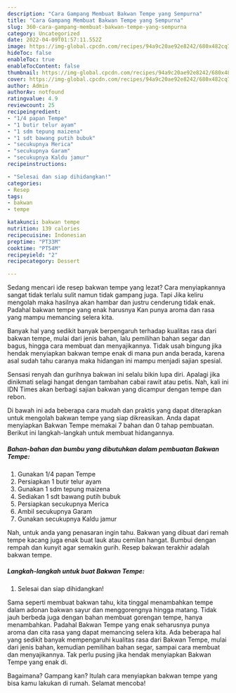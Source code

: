 ```yaml
---
description: "Cara Gampang Membuat Bakwan Tempe yang Sempurna"
title: "Cara Gampang Membuat Bakwan Tempe yang Sempurna"
slug: 360-cara-gampang-membuat-bakwan-tempe-yang-sempurna
category: Uncategorized
date: 2022-04-09T01:57:11.552Z
image: https://img-global.cpcdn.com/recipes/94a9c20ae92e8242/680x482cq70/bakwan-tempe-foto-resep-utama.jpg
hideToc: false
enableToc: true
enableTocContent: false
thumbnail: https://img-global.cpcdn.com/recipes/94a9c20ae92e8242/680x482cq70/bakwan-tempe-foto-resep-utama.jpg
cover: https://img-global.cpcdn.com/recipes/94a9c20ae92e8242/680x482cq70/bakwan-tempe-foto-resep-utama.jpg
author: Admin
authorAv: notfound
ratingvalue: 4.9
reviewcount: 25
recipeingredient:
- "1/4 papan Tempe"
- "1 butir telur ayam"
- "1 sdm tepung maizena"
- "1 sdt bawang putih bubuk"
- "secukupnya Merica"
- "secukupnya Garam"
- "secukupnya Kaldu jamur"
recipeinstructions:

- "Selesai dan siap dihidangkan!"
categories:
- Resep
tags:
- bakwan
- tempe

katakunci: bakwan tempe 
nutrition: 139 calories
recipecuisine: Indonesian
preptime: "PT33M"
cooktime: "PT54M"
recipeyield: "2"
recipecategory: Dessert

---
```



Sedang mencari ide resep bakwan tempe yang lezat? Cara menyiapkannya sangat tidak terlalu sulit namun tidak gampang juga. Tapi Jika keliru mengolah maka hasilnya akan hambar dan justru cenderung tidak enak. Padahal bakwan tempe yang enak harusnya Kan punya aroma dan rasa yang mampu memancing selera kita.


Banyak hal yang sedikit banyak berpengaruh terhadap kualitas rasa dari bakwan tempe, mulai dari jenis bahan, lalu pemilihan bahan segar dan bagus, hingga cara membuat dan menyajikannya. Tidak usah bingung jika hendak menyiapkan bakwan tempe enak di mana pun anda berada, karena asal sudah tahu caranya maka hidangan ini mampu menjadi sajian spesial.

Sensasi renyah dan gurihnya bakwan ini selalu bikin lupa diri. Apalagi jika dinikmati selagi hangat dengan tambahan cabai rawit atau petis. Nah, kali ini IDN Times akan berbagi sajian bakwan yang dicampur dengan tempe dan rebon.


Di bawah ini ada beberapa cara mudah dan praktis yang dapat diterapkan untuk mengolah bakwan tempe yang siap dikreasikan. Anda dapat menyiapkan Bakwan Tempe memakai 7 bahan dan 0 tahap pembuatan. Berikut ini langkah-langkah untuk membuat hidangannya.

<!--inarticleads1-->

##### Bahan-bahan dan bumbu yang dibutuhkan dalam pembuatan Bakwan Tempe:

1. Gunakan 1/4 papan Tempe
1. Persiapkan 1 butir telur ayam
1. Gunakan 1 sdm tepung maizena
1. Sediakan 1 sdt bawang putih bubuk
1. Persiapkan secukupnya Merica
1. Ambil secukupnya Garam
1. Gunakan secukupnya Kaldu jamur


Nah, untuk anda yang penasaran ingin tahu. Bakwan yang dibuat dari remah tempe kacang juga enak buat lauk atau cemilan hangat. Bumbui dengan rempah dan kunyit agar semakin gurih. Resep bakwan terakhir adalah bakwan tempe. 

<!--inarticleads2-->

##### Langkah-langkah untuk buat Bakwan Tempe:


1. Selesai dan siap dihidangkan!

Sama seperti membuat bakwan tahu, kita tinggal menambahkan tempe dalam adonan bakwan sayur dan menggorengnya hingga matang. Tidak jauh berbeda juga dengan bahan membuat gorengan tempe, hanya menambahkan. Padahal Bakwan Tempe yang enak seharusnya punya aroma dan cita rasa yang dapat memancing selera kita. Ada beberapa hal yang sedikit banyak mempengaruhi kualitas rasa dari Bakwan Tempe, mulai dari jenis bahan, kemudian pemilihan bahan segar, sampai cara membuat dan menyajikannya. Tak perlu pusing jika hendak menyiapkan Bakwan Tempe yang enak di. 

Bagaimana? Gampang kan? Itulah cara menyiapkan bakwan tempe yang bisa kamu lakukan di rumah. Selamat mencoba!
